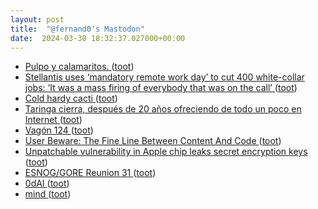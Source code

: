```yaml
---
layout: post
title:  "@fernand0's Mastodon"
date:  2024-03-30 18:32:37.027000+00:00
---
```

*  [Pulpo y calamaritos. ](https://avecesunafoto.wordpress.com/2024/03/30/pulpo-y-calamaritos) ([toot](https://mastodon.social/@fernand0/112186068633351833))
*  [Stellantis uses ‘mandatory remote work day’ to cut 400 white-collar jobs: ‘It was a mass firing of everybody that was on the call’ ](https://fortune.com/2024/03/24/stellantis-layoffs-mandatory-remote-work-day) ([toot](https://mastodon.social/@fernand0/112185955879095816))
*  [Cold hardy cacti   ](https://www.succseed.com/en/cold-hardy-species.html) ([toot](https://mastodon.social/@fernand0/112185864969258107))
*  [Taringa cierra, después de 20 años ofreciendo de todo un poco en Internet ](https://wwwhatsnew.com/2024/03/12/taringa-cierra-despues-de-20-anos-ofreciendo-de-todo-un-poco-en-internet) ([toot](https://mastodon.social/@fernand0/112185634504850325))
*  [Vagón 124 ](https://www.flickr.com/photos/fernand0/53600902052) ([toot](https://mastodon.social/@fernand0/112185306706858304))
*  [User Beware: The Fine Line Between Content And Code ](https://hackaday.com/2024/03/25/user-beware-the-fine-line-between-content-and-code) ([toot](https://mastodon.social/@fernand0/112185274757480703))
*  [Unpatchable vulnerability in Apple chip leaks secret encryption keys ](https://arstechnica.com/security/2024/03/hackers-can-extract-secret-encryption-keys-from-apples-mac-chips) ([toot](https://mastodon.social/@fernand0/112184567101856693))
*  [ESNOG/GORE Reunion 31 ](https://www.esnog.net/gore3) ([toot](https://mastodon.social/@fernand0/112184438823168194))
*  [0dAI ](https://0dai.omegaai.io/e) ([toot](https://mastodon.social/@fernand0/112184078228961380))
*  [mind ](https://moebio.com/mind) ([toot](https://mastodon.social/@fernand0/112183889084944673))
